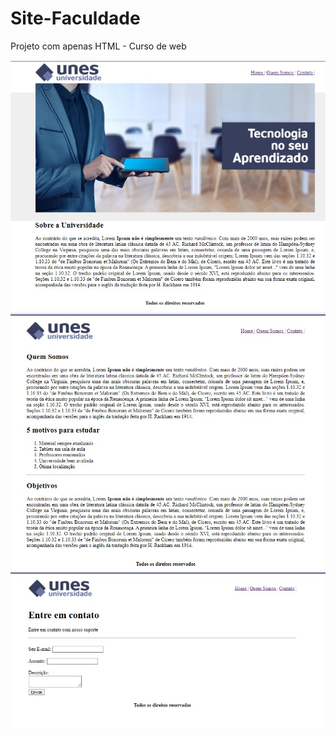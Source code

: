 # Site-Faculdade
Projeto com apenas HTML - Curso de web


![Blog](https://github.com/Niiiela/Site-Faculdade/blob/main/img/site1.jpeg)
![Blog](https://github.com/Niiiela/Site-Faculdade/blob/main/img/Quem-somos.jpeg)
![Blog](https://github.com/Niiiela/Site-Faculdade/blob/main/img/Contato.jpeg)
